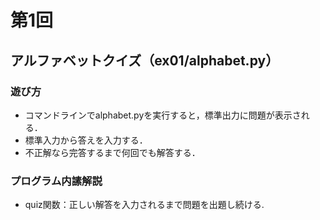 # 第1回
## アルファベットクイズ（ex01/alphabet.py）
### 遊び方
* コマンドラインでalphabet.pyを実行すると，標準出力に問題が表示される．
* 標準入力から答えを入力する．
* 不正解なら完答するまで何回でも解答する．
### プログラム内䛾解説
* quiz関数：正しい解答を入力されるまで問題を出題し続ける.